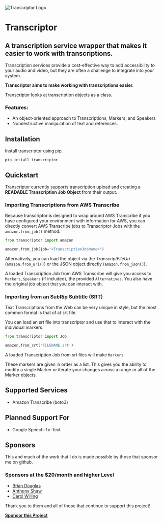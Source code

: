 ![Transcriptor Logo](https://s3-us-west-2.amazonaws.com/kjaymiller/images/Transcriptor%20Logo%20V1.1.png)
# Transcriptor
## A transcription service wrapper that makes it easier to work with transcriptions.

Transcription services provide a cost-effective way to add accessibility to
your audio and video, but they are often a challenge to integrate into your system.

**Transcriptor aims to make working with transcriptions easier.**

Transcriptor looks at transcription objects as a class.

### Features:

- An object-oriented approach to Transcriptions, Markers, and Speakers
- Nondestructive manipulation of text and references.

## Installation

Install transcriptor using pip.

`pip install transcriptor`


## Quickstart

Transcriptor currently supports transcription upload and 
creating a **READABLE Transcription Job Object** from their output.

### Importing Transcriptions from AWS Transcribe

Because transcriptor is designed to wrap around AWS Transcribe if you have
configured your environment with information for AWS, you can directly convert
AWS Transcribe jobs to Transcriptor Jobs with the `amazon.from_job()` method.

```python
from transcriptor import amazon

amazon.from_job(job="<TranscriptionJobName>")
```

Alternatively, you can load the object via the _TranscriptFileUri_
(`amazon.from_uri()`) or the JSON object directly (`amazon.from_json()`).

A loaded Transcription Job from AWS Transcribe will give you access to `Markers`, `Speakers`
(if included), the provided `Alternatives`. You also have the original job
object that you can interact with.

### Importing from an SubRip Subtitle (SRT)

Text Transcriptions from the Web can be very unique in style, but the most
common format is that of at srt file.

You can load an srt file into transcriptor and use that to interact with the
individual markers.

```python
from transcriptor import Job

amazon.from_srt('FILENAME.srt')
```

A loaded Transcription Job from srt files will make `Markers`.

These markers are given in order as a list. This gives you the ability to
modify a single Marker or iterate your changes across a range or all of the
Marker objects.

## Supported Services

- Amazon Transcribe (boto3)

## Planned Support For

- Google Speech-To-Text

## Sponsors
This and much of the work that I do is made possible by those that sponsor me
on github.

### Sponsors at the $20/month and higher Level
- [Brian Douglas](https://github.com/bdougie)
- [Anthony Shaw](https://github.com/tonybaloney)
- [Carol Willing](https://github.com/willingc)

Thank you to them and all of those that continue to support this project!

[**Sponsor this Project**](https://github.com/sponsors/kjaymiller)
